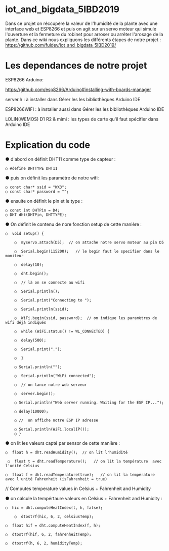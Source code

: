 # iot_and_bigdata_5IBD2019
Dans ce projet on réccupère la valeur de l'humidité de la plante avec une interface web et ESP8266 et puis on agit sur un servo moteur qui simule l'ouverture et la fermeture du robinet pour arroser ou arrêter l'arosage de la plante.
Dans ce wiki nous expliquons les différents étapes de notre projet : 
https://github.com/fuldev/iot_and_bigdata_5IBD2019/


# Les dependances de notre projet

ESP8266 Arduino:

https://github.com/esp8266/Arduino#installing-with-boards-manager

server.h    : à installer dans Gérer les les bibliothèques Arduino IDE 

ESP8266WIFI   : à installer aussi dans Gérer les les bibliothèques Arduino IDE 

LOLIN(WEMOS) D1 R2 & mimi  : les types de carte qu'il faut spécifier dans Arduino IDE


# Explication du code 

● d'abord on définit DHT11 comme type de capteur : 
>		
	○ #define DHTTYPE DHT11 
  

● puis  on définit les paramètre de notre wifi: 
>		
	○ const char* ssid = "WX3"; 
	○ const char* password = "";
	
● ensuite on définit le pin et le type  : 
>		
	○ const int DHTPin = D4;
	○ DHT dht(DHTPin, DHTTYPE);

● On définit le contenu de nore fonction setup de cette manière  : 
>		
	○  void setup() {
 
        ○  myservo.attach(D5);  // on attache notre servo moteur au pin D5

        ○  Serial.begin(115200);   // le begin faut le specifier dans le moniteur 
  
        ○  delay(10);

        ○  dht.begin();
  
        ○  // là on se connecte au wifi
 
        ○  Serial.println();
  
        ○  Serial.print("Connecting to ");
  
        ○  Serial.println(ssid);  
  
        ○  WiFi.begin(ssid, password);  // on indique les paramètres de wifi déjà indiqués
  
        ○  while (WiFi.status() != WL_CONNECTED) {
  
        ○  delay(500);
      
        ○  Serial.print(".");
 
        ○  }
	
        ○ Serial.println("");
  
        ○  Serial.println("WiFi connected");
  
        ○  // on lance notre web serveur
 
        ○  server.begin();
  
        ○ Serial.println("Web server running. Waiting for the ESP IP...");
  
        ○ delay(10000);
  
        ○ //  on affiche notre ESP IP adresse
  
        ○ Serial.println(WiFi.localIP());
        ○ }


● on lit les valeurs capté par sensor de cette manière :
>		
	○  float h = dht.readHumidity();  // on lit l'humidité
  
     ○  float t = dht.readTemperature();   // on lit la température  avec l'unité Celsius
	
	○  float f = dht.readTemperature(true);   // on lit la température  avec l'unité Fahrenheit (isFahrenheit = true)

  // Computes temperature values in Celsius + Fahrenheit and Humidity
                    
                         
              
                           
                
              

● on calcule la tempértaure valeurs en Celsius + Fahrenheit and Humidity  :
>		
	○  hic = dht.computeHeatIndex(t, h, false); 
  
        ○  dtostrf(hic, 6, 2, celsiusTemp);
	
	○  float hif = dht.computeHeatIndex(f, h);
	
	○  dtostrf(hif, 6, 2, fahrenheitTemp); 
	
	○  dtostrf(h, 6, 2, humidityTemp);  
	
	
	
	
